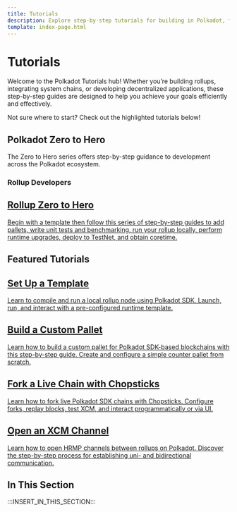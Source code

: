 ```yaml
---
title: Tutorials
description: Explore step-by-step tutorials for building in Polkadot, from rollup deployment and testing to cross-chain asset creation and XCM channel management.
template: index-page.html
---
```


# Tutorials

Welcome to the Polkadot Tutorials hub! Whether you’re building rollups, integrating system chains, or developing decentralized applications, these step-by-step guides are designed to help you achieve your goals efficiently and effectively.

Not sure where to start? Check out the highlighted tutorials below!

## Polkadot Zero to Hero

The Zero to Hero series offers step-by-step guidance to development across the Polkadot ecosystem.

### Rollup Developers

<div class="subsection-wrapper">
  <div class="card">
    <a href="/tutorials/polkadot-sdk/rollups/zero-to-hero/" target="_blank">
      <h2 class="title">Rollup Zero to Hero</h2>
      <p class="description">Begin with a template then follow this series of step-by-step guides to add pallets, write unit tests and benchmarking, run your rollup locally, perform runtime upgrades, deploy to TestNet, and obtain coretime.</p>
    </a>
  </div>
</div>

## Featured Tutorials

<div class="subsection-wrapper">
  <div class="card">
    <a href="/tutorials/polkadot-sdk/rollups/zero-to-hero/set-up-a-template/">
      <h2 class="title">Set Up a Template</h2>
      <p class="description">Learn to compile and run a local rollup node using Polkadot SDK. Launch, run, and interact with a pre-configured runtime template.</p>
    </a>
  </div>
    <div class="card">
    <a href="/tutorials/polkadot-sdk/rollups/zero-to-hero/build-custom-pallet">
      <h2 class="title">Build a Custom Pallet</h2>
      <p class="description">Learn how to build a custom pallet for Polkadot SDK-based blockchains with this step-by-step guide. Create and configure a simple counter pallet from scratch.</p>
    </a>
  </div>
    <div class="card">
    <a href="/tutorials/polkadot-sdk/testing/fork-live-chains/">
      <h2 class="title">Fork a Live Chain with Chopsticks</h2>
      <p class="description">Learn how to fork live Polkadot SDK chains with Chopsticks. Configure forks, replay blocks, test XCM, and interact programmatically or via UI.</p>
    </a>
  </div>
    <div class="card">
    <a href="/tutorials/interoperability/xcm-channels/para-to-para/">
      <h2 class="title">Open an XCM Channel</h2>
      <p class="description">Learn how to open HRMP channels between rollups on Polkadot. Discover the step-by-step process for establishing uni- and bidirectional communication.</p>
    </a>
  </div>
</div>

## In This Section

:::INSERT_IN_THIS_SECTION:::

